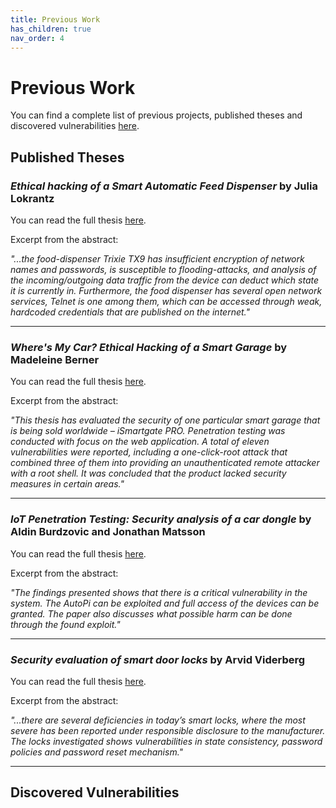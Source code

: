 ```yaml
---
title: Previous Work
has_children: true
nav_order: 4
---
```


# Previous Work
You can find a complete list of previous projects, published theses and discovered vulnerabilities [here](https://www.kth.se/nse/research/software-systems-architecture-and-security/projects/ethical-hacking-1.914053).

## Published Theses
### *Ethical hacking of a Smart Automatic Feed Dispenser* by Julia Lokrantz
You can read the full thesis [here](https://kth.diva-portal.org/smash/get/diva2:1561552/FULLTEXT01.pdf).

Excerpt from the abstract:

*"...the food-dispenser Trixie TX9 has insufficient encryption of network names and passwords, is susceptible to flooding-attacks, and analysis of the incoming/outgoing data traffic from the device can deduct which state it is currently in. Furthermore, the food dispenser has several open network services, Telnet is one among them, which can be accessed through weak, hardcoded credentials that are published on the internet."*

<hr>

### *Where's My Car? Ethical Hacking of a Smart Garage* by Madeleine Berner
You can read the full thesis [here](https://kth.diva-portal.org/smash/get/diva2:1464458/FULLTEXT01.pdf).

Excerpt from the abstract:

*"This thesis has evaluated the security of one particular smart garage that is being sold worldwide – iSmartgate PRO. Penetration testing was conducted with focus on the web application. A total of eleven vulnerabilities were reported, including a one-click-root attack that combined three of them into providing an unauthenticated remote attacker with a root shell. It was concluded that the product lacked security measures in certain areas."*

<hr>

### *IoT Penetration Testing: Security analysis of a car dongle* by Aldin Burdzovic and Jonathan Matsson
You can read the full thesis [here](https://www.diva-portal.org/smash/get/diva2:1334244/FULLTEXT01.pdf).

Excerpt from the abstract:

*"The findings presented shows that there is a critical vulnerability in the system. The AutoPi can be exploited and full access of the devices can be granted. The paper also discusses what possible harm can be done through the found exploit."*

<hr>

### *Security evaluation of smart door locks* by Arvid Viderberg
You can read the full thesis [here](https://www.kth.se/polopoly_fs/1.914054.1600689128!/Examensarbete%20Final.pdf).

Excerpt from the abstract:

*"...there are several deficiencies in today’s smart locks, where the most severe has been reported under responsible disclosure to the manufacturer. The locks investigated shows vulnerabilities in state consistency, password policies and password reset mechanism."*

<hr>

## Discovered Vulnerabilities
